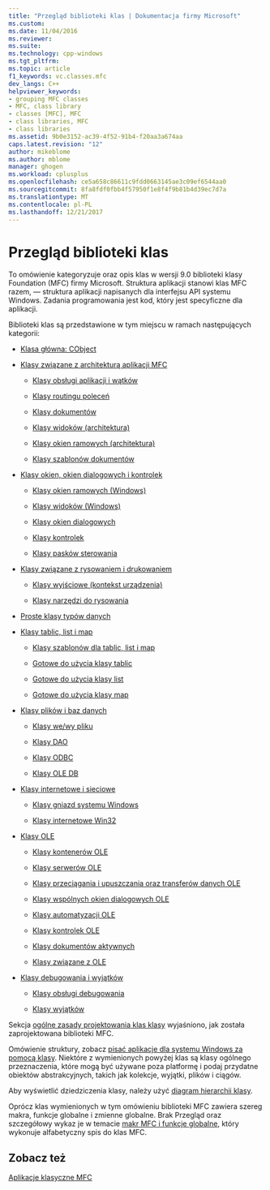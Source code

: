 ```yaml
---
title: "Przegląd biblioteki klas | Dokumentacja firmy Microsoft"
ms.custom: 
ms.date: 11/04/2016
ms.reviewer: 
ms.suite: 
ms.technology: cpp-windows
ms.tgt_pltfrm: 
ms.topic: article
f1_keywords: vc.classes.mfc
dev_langs: C++
helpviewer_keywords:
- grouping MFC classes
- MFC, class library
- classes [MFC], MFC
- class libraries, MFC
- class libraries
ms.assetid: 9b0e3152-ac39-4f52-91b4-f20aa3a674aa
caps.latest.revision: "12"
author: mikeblome
ms.author: mblome
manager: ghogen
ms.workload: cplusplus
ms.openlocfilehash: ce5a658c86611c9fdd0663145ae3c09ef6544aa0
ms.sourcegitcommit: 8fa8fdf0fbb4f57950f1e8f4f9b81b4d39ec7d7a
ms.translationtype: MT
ms.contentlocale: pl-PL
ms.lasthandoff: 12/21/2017
---
```

# <a name="class-library-overview"></a>Przegląd biblioteki klas
To omówienie kategoryzuje oraz opis klas w wersji 9.0 biblioteki klasy Foundation (MFC) firmy Microsoft. Struktura aplikacji stanowi klas MFC razem, — struktura aplikacji napisanych dla interfejsu API systemu Windows. Zadania programowania jest kod, który jest specyficzne dla aplikacji.  
  
 Biblioteki klas są przedstawione w tym miejscu w ramach następujących kategorii:  
  
-   [Klasa główna: CObject](../mfc/root-class-cobject.md)  
  
-   [Klasy związane z architekturą aplikacji MFC](../mfc/mfc-application-architecture-classes.md)  
  
    -   [Klasy obsługi aplikacji i wątków](../mfc/application-and-thread-support-classes.md)  
  
    -   [Klasy routingu poleceń](../mfc/command-routing-classes.md)  
  
    -   [Klasy dokumentów](../mfc/document-classes.md)  
  
    -   [Klasy widoków (architektura)](../mfc/view-classes-architecture.md)  
  
    -   [Klasy okien ramowych (architektura)](../mfc/frame-window-classes-architecture.md)  
  
    -   [Klasy szablonów dokumentów](../mfc/document-template-classes.md)  
  
-   [Klasy okien, okien dialogowych i kontrolek](../mfc/window-dialog-and-control-classes.md)  
  
    -   [Klasy okien ramowych (Windows)](../mfc/frame-window-classes-windows.md)  
  
    -   [Klasy widoków (Windows)](../mfc/view-classes-windows.md)  
  
    -   [Klasy okien dialogowych](../mfc/dialog-box-classes.md)  
  
    -   [Klasy kontrolek](../mfc/control-classes.md)  
  
    -   [Klasy pasków sterowania](../mfc/control-bar-classes.md)  
  
-   [Klasy związane z rysowaniem i drukowaniem](../mfc/drawing-and-printing-classes.md)  
  
    -   [Klasy wyjściowe (kontekst urządzenia)](../mfc/output-device-context-classes.md)  
  
    -   [Klasy narzędzi do rysowania](../mfc/drawing-tool-classes.md)  
  
-   [Proste klasy typów danych](../mfc/simple-data-type-classes.md)  
  
-   [Klasy tablic, list i map](../mfc/array-list-and-map-classes.md)  
  
    -   [Klasy szablonów dla tablic, list i map](../mfc/template-classes-for-arrays-lists-and-maps.md)  
  
    -   [Gotowe do użycia klasy tablic](../mfc/ready-to-use-array-classes.md)  
  
    -   [Gotowe do użycia klasy list](../mfc/ready-to-use-list-classes.md)  
  
    -   [Gotowe do użycia klasy map](../mfc/ready-to-use-map-classes.md)  
  
-   [Klasy plików i baz danych](../mfc/file-and-database-classes.md)  
  
    -   [Klasy we/wy pliku](../mfc/file-i-o-classes.md)  
  
    -   [Klasy DAO](../mfc/dao-classes.md)  
  
    -   [Klasy ODBC](../mfc/odbc-classes.md)  
  
    -   [Klasy OLE DB](../mfc/ole-db-classes.md)  
  
-   [Klasy internetowe i sieciowe](../mfc/internet-and-networking-classes.md)  
  
    -   [Klasy gniazd systemu Windows](../mfc/windows-sockets-classes.md)  
  
    -   [Klasy internetowe Win32](../mfc/win32-internet-classes.md)  
  
-   [Klasy OLE](../mfc/ole-classes.md)  
  
    -   [Klasy kontenerów OLE](../mfc/ole-container-classes.md)  
  
    -   [Klasy serwerów OLE](../mfc/ole-server-classes.md)  
  
    -   [Klasy przeciągania i upuszczania oraz transferów danych OLE](../mfc/ole-drag-and-drop-and-data-transfer-classes.md)  
  
    -   [Klasy wspólnych okien dialogowych OLE](../mfc/ole-common-dialog-classes.md)  
  
    -   [Klasy automatyzacji OLE](../mfc/ole-automation-classes.md)  
  
    -   [Klasy kontrolek OLE](../mfc/ole-control-classes.md)  
  
    -   [Klasy dokumentów aktywnych](../mfc/active-document-classes.md)  
  
    -   [Klasy związane z OLE](../mfc/ole-related-classes.md)  
  
-   [Klasy debugowania i wyjątków](../mfc/debugging-and-exception-classes.md)  
  
    -   [Klasy obsługi debugowania](../mfc/debugging-support-classes.md)  
  
    -   [Klasy wyjątków](../mfc/exception-classes.md)  
  
 Sekcja [ogólne zasady projektowania klas klasy](../mfc/general-class-design-philosophy.md) wyjaśniono, jak została zaprojektowana biblioteki MFC.  
  
 Omówienie struktury, zobacz [pisać aplikacje dla systemu Windows za pomocą klasy](../mfc/using-the-classes-to-write-applications-for-windows.md). Niektóre z wymienionych powyżej klas są klasy ogólnego przeznaczenia, które mogą być używane poza platformę i podaj przydatne obiektów abstrakcyjnych, takich jak kolekcje, wyjątki, plików i ciągów.  
  
 Aby wyświetlić dziedziczenia klasy, należy użyć [diagram hierarchii klasy](../mfc/hierarchy-chart.md).  
  
 Oprócz klas wymienionych w tym omówieniu biblioteki MFC zawiera szereg makra, funkcje globalne i zmienne globalne. Brak Przegląd oraz szczegółowy wykaz je w temacie [makr MFC i funkcje globalne](../mfc/reference/mfc-macros-and-globals.md), który wykonuje alfabetyczny spis do klas MFC.  
  
## <a name="see-also"></a>Zobacz też  
 [Aplikacje klasyczne MFC](../mfc/mfc-desktop-applications.md)

